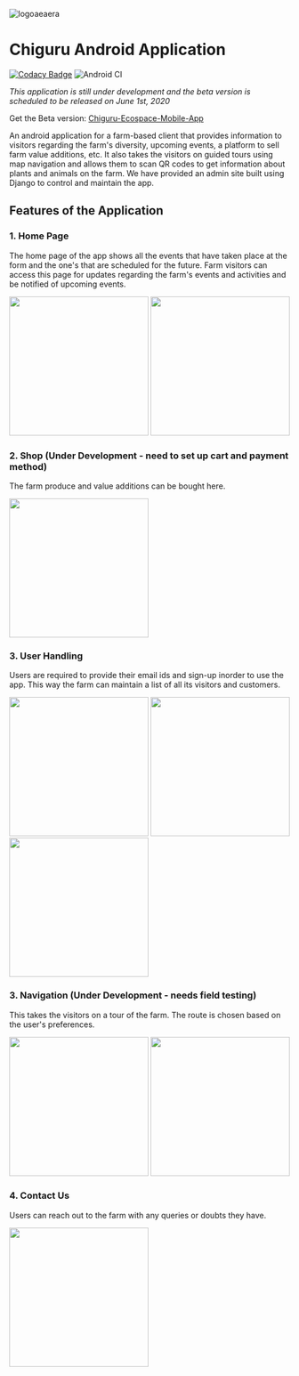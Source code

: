 ![logoaeaera](https://user-images.githubusercontent.com/46392391/81837425-7aee6980-9562-11ea-841a-4ebd736dd6cf.jpg)
# Chiguru Android Application

[![Codacy Badge](https://api.codacy.com/project/badge/Grade/b3e4f52ae3354d38b111c2962dc7fab2)](https://app.codacy.com/manual/ruthuparna1998/Chiguru-mobile-app?utm_source=github.com&utm_medium=referral&utm_content=Captainspockears/Chiguru-mobile-app&utm_campaign=Badge_Grade_Dashboard) ![Android CI](https://github.com/Captainspockears/Chiguru-mobile-app/workflows/Android%20CI/badge.svg?branch=master)

*This application is still under development and the beta version is scheduled to be released on June 1st, 2020*

Get the Beta version: [Chiguru-Ecospace-Mobile-App](apk/app-debug.apk)

An android application for a farm-based client that provides information to visitors regarding the farm's diversity, upcoming events, a platform to sell farm value additions, etc. It also takes the visitors on guided tours using map navigation and allows them to scan QR codes to get information about plants and animals on the farm. We have provided an admin site built using Django to control and maintain the app.

## Features of the Application

### 1. Home Page
The home page of the app shows all the events that have taken place at the form and the one's that are scheduled for the future. Farm visitors can access this page for updates regarding the farm's events and activities and be notified of upcoming events.

<img src="https://user-images.githubusercontent.com/46392391/81963313-8b6e1500-9632-11ea-9c50-b5b073aaf319.jpeg" width="250">   <img src="https://user-images.githubusercontent.com/46392391/81962014-c111fe80-9630-11ea-8c40-c5c3724b7792.jpeg" width="250">

### 2. Shop (Under Development - need to set up cart and payment method)
The farm produce and value additions can be bought here. 

<img src="https://user-images.githubusercontent.com/46392391/81963250-7b563580-9632-11ea-91e2-27130ba9c005.jpeg" width="250">

### 3. User Handling
Users are required to provide their email ids and sign-up inorder to use the app. This way the farm can maintain a list of all its visitors and customers.

<img src="https://user-images.githubusercontent.com/46392391/81961927-a63f8a00-9630-11ea-99c6-cb34f8d52eb7.jpeg" width="250">   <img src="https://user-images.githubusercontent.com/46392391/81961966-b22b4c00-9630-11ea-9e58-eadf90f70719.jpeg" width="250">   <img src="https://user-images.githubusercontent.com/46392391/81963578-e43dad80-9632-11ea-83ad-dbc3df2a5f53.jpeg" width="250">

### 3. Navigation (Under Development - needs field testing)
This takes the visitors on a tour of the farm. The route is chosen based on the user's preferences.

<img src="https://user-images.githubusercontent.com/46392391/81963296-85783400-9632-11ea-9de7-b1a6257d963a.jpeg" width="250">
<img src="https://user-images.githubusercontent.com/46392391/83970673-8bd99300-a8f4-11ea-9f03-2e33c09f9699.jpeg" width="250">

### 4. Contact Us
Users can reach out to the farm with any queries or doubts they have.

<img src="https://user-images.githubusercontent.com/46392391/83970655-74020f00-a8f4-11ea-9082-f16052ce9247.jpeg" width="250">

